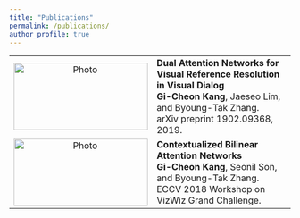```yaml
---
title: "Publications"
permalink: /publications/
author_profile: true
---
```


<table align="center" cellspacing="0" cellpadding="0">
    <tr>
        <td align="center"><img src="https://github.com/gicheonkang/gicheonkang.github.io/blob/master/images/DAN-19.png?raw=true" alt="Photo" width="240" height="120" /></td>
        <td align="left"><b><a href="https://arxiv.org/abs/1902.09368" style="font-size: 16px; text-decoration: none">Dual Attention Networks for Visual Reference Resolution in Visual Dialog</a></b> <br> <b>Gi-Cheon Kang</b>, Jaeseo Lim, and Byoung-Tak Zhang. <br> arXiv preprint 1902.09368, 2019. <br></td>
    </tr>
    <tr>
        <td align="center"><img src="https://github.com/gicheonkang/gicheonkang.github.io/blob/master/images/CBAN-18.png?raw=true" alt="Photo" width="240" height="120" /></td>
        <td align="left"><b><a href="https://bi.snu.ac.kr/Publications/Conferences/International/ECCV2018_Workshop_VizWiz_GCKang.pdf" style="font-size: 16px; text-decoration: none">Contextualized Bilinear Attention Networks</a></b><br> <b>Gi-Cheon Kang</b>, Seonil Son, and Byoung-Tak Zhang. <br> ECCV 2018 Workshop on VizWiz Grand Challenge.</td>
    </tr>
</table>
